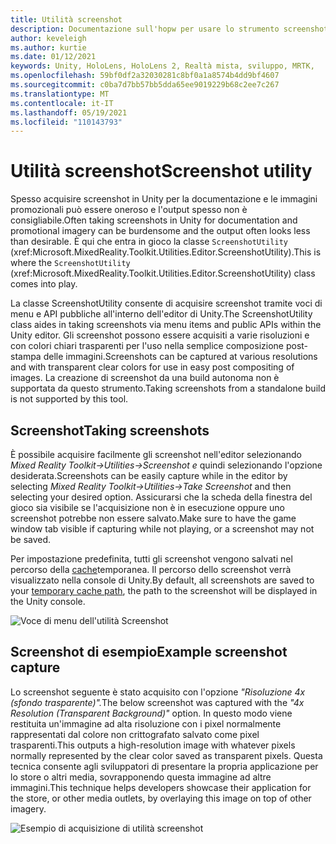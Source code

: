 ```yaml
---
title: Utilità screenshot
description: Documentazione sull'hopw per usare lo strumento screenshot in MRTK
author: keveleigh
ms.author: kurtie
ms.date: 01/12/2021
keywords: Unity, HoloLens, HoloLens 2, Realtà mista, sviluppo, MRTK,
ms.openlocfilehash: 59bf0df2a32030281c8bf0a1a8574b4dd9bf4607
ms.sourcegitcommit: c0ba7d7bb57bb5dda65ee9019229b68c2ee7c267
ms.translationtype: MT
ms.contentlocale: it-IT
ms.lasthandoff: 05/19/2021
ms.locfileid: "110143793"
---
```

# <a name="screenshot-utility"></a><span data-ttu-id="60012-104">Utilità screenshot</span><span class="sxs-lookup"><span data-stu-id="60012-104">Screenshot utility</span></span>

<span data-ttu-id="60012-105">Spesso acquisire screenshot in Unity per la documentazione e le immagini promozionali può essere oneroso e l'output spesso non è consigliabile.</span><span class="sxs-lookup"><span data-stu-id="60012-105">Often taking screenshots in Unity for documentation and promotional imagery can be burdensome and the output often looks less than desirable.</span></span> <span data-ttu-id="60012-106">È qui che entra in gioco la classe `ScreenshotUtility` (xref:Microsoft.MixedReality.Toolkit.Utilities.Editor.ScreenshotUtility).</span><span class="sxs-lookup"><span data-stu-id="60012-106">This is where the `ScreenshotUtility` (xref:Microsoft.MixedReality.Toolkit.Utilities.Editor.ScreenshotUtility) class comes into play.</span></span>

<span data-ttu-id="60012-107">La classe ScreenshotUtility consente di acquisire screenshot tramite voci di menu e API pubbliche all'interno dell'editor di Unity.</span><span class="sxs-lookup"><span data-stu-id="60012-107">The ScreenshotUtility class aides in taking screenshots via menu items and public APIs within the Unity editor.</span></span> <span data-ttu-id="60012-108">Gli screenshot possono essere acquisiti a varie risoluzioni e con colori chiari trasparenti per l'uso nella semplice composizione post-stampa delle immagini.</span><span class="sxs-lookup"><span data-stu-id="60012-108">Screenshots can be captured at various resolutions and with transparent clear colors for use in easy post compositing of images.</span></span> <span data-ttu-id="60012-109">La creazione di screenshot da una build autonoma non è supportata da questo strumento.</span><span class="sxs-lookup"><span data-stu-id="60012-109">Taking screenshots from a standalone build is not supported by this tool.</span></span>

## <a name="taking-screenshots"></a><span data-ttu-id="60012-110">Screenshot</span><span class="sxs-lookup"><span data-stu-id="60012-110">Taking screenshots</span></span>

<span data-ttu-id="60012-111">È possibile acquisire facilmente gli screenshot nell'editor selezionando *Mixed Reality Toolkit->Utilities->Screenshot e* quindi selezionando l'opzione desiderata.</span><span class="sxs-lookup"><span data-stu-id="60012-111">Screenshots can be easily capture while in the editor by selecting *Mixed Reality Toolkit->Utilities->Take Screenshot* and then selecting your desired option.</span></span> <span data-ttu-id="60012-112">Assicurarsi che la scheda della finestra del gioco sia visibile se l'acquisizione non è in esecuzione oppure uno screenshot potrebbe non essere salvato.</span><span class="sxs-lookup"><span data-stu-id="60012-112">Make sure to have the game window tab visible if capturing while not playing, or a screenshot may not be saved.</span></span>

<span data-ttu-id="60012-113">Per impostazione predefinita, tutti gli screenshot vengono salvati nel percorso della [cache](https://docs.unity3d.com/ScriptReference/Application-temporaryCachePath.html)temporanea. Il percorso dello screenshot verrà visualizzato nella console di Unity.</span><span class="sxs-lookup"><span data-stu-id="60012-113">By default, all screenshots are saved to your [temporary cache path](https://docs.unity3d.com/ScriptReference/Application-temporaryCachePath.html), the path to the screenshot will be displayed in the Unity console.</span></span>

![Voce di menu dell'utilità Screenshot](../images/screenshot-utility/MRTK_ScreenshotUtility_Menu_Item.png)

## <a name="example-screenshot-capture"></a><span data-ttu-id="60012-115">Screenshot di esempio</span><span class="sxs-lookup"><span data-stu-id="60012-115">Example screenshot capture</span></span>

<span data-ttu-id="60012-116">Lo screenshot seguente è stato acquisito con l'opzione *"Risoluzione 4x (sfondo trasparente)".*</span><span class="sxs-lookup"><span data-stu-id="60012-116">The below screenshot was captured with the *"4x Resolution (Transparent Background)"* option.</span></span> <span data-ttu-id="60012-117">In questo modo viene restituita un'immagine ad alta risoluzione con i pixel normalmente rappresentati dal colore non crittografato salvato come pixel trasparenti.</span><span class="sxs-lookup"><span data-stu-id="60012-117">This outputs a high-resolution image with whatever pixels normally represented by the clear color saved as transparent pixels.</span></span> <span data-ttu-id="60012-118">Questa tecnica consente agli sviluppatori di presentare la propria applicazione per lo store o altri media, sovrapponendo questa immagine ad altre immagini.</span><span class="sxs-lookup"><span data-stu-id="60012-118">This technique helps developers showcase their application for the store, or other media outlets, by overlaying this image on top of other imagery.</span></span>

![Esempio di acquisizione di utilità screenshot](../images/screenshot-utility/MRTK_ScreenshotUtility_Example_Capture.png)

